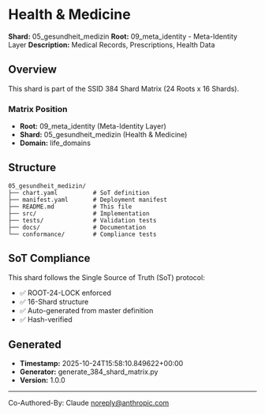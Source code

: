 # Health & Medicine

**Shard:** 05_gesundheit_medizin
**Root:** 09_meta_identity - Meta-Identity Layer
**Description:** Medical Records, Prescriptions, Health Data

## Overview

This shard is part of the SSID 384 Shard Matrix (24 Roots x 16 Shards).

### Matrix Position
- **Root:** 09_meta_identity (Meta-Identity Layer)
- **Shard:** 05_gesundheit_medizin (Health & Medicine)
- **Domain:** life_domains

## Structure

```
05_gesundheit_medizin/
├── chart.yaml          # SoT definition
├── manifest.yaml       # Deployment manifest
├── README.md           # This file
├── src/                # Implementation
├── tests/              # Validation tests
├── docs/               # Documentation
└── conformance/        # Compliance tests
```

## SoT Compliance

This shard follows the Single Source of Truth (SoT) protocol:
- ✅ ROOT-24-LOCK enforced
- ✅ 16-Shard structure
- ✅ Auto-generated from master definition
- ✅ Hash-verified

## Generated

- **Timestamp:** 2025-10-24T15:58:10.849622+00:00
- **Generator:** generate_384_shard_matrix.py
- **Version:** 1.0.0

---

Co-Authored-By: Claude <noreply@anthropic.com>
